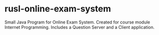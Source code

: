 # rusl-online-exam-system
Small Java Program for Online Exam System. Created for course module Internet Programming. Includes a Question Server and a Client application.
